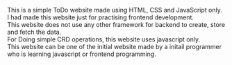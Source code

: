This is a simple ToDo website made using HTML, CSS and JavaScript only.<br>
I had made this website just for practising frontend development.<br>
This website does not use any other framework for backend to create, store and fetch the data.<br>
For Doing simple CRD operations, this website uses javascript only.<br>
This website can be one of the initial website made by a initail programmer who is learning javascript or frontend programming.
